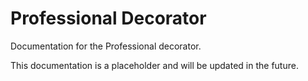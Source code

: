 # Professional Decorator

Documentation for the Professional decorator.

This documentation is a placeholder and will be updated in the future.

